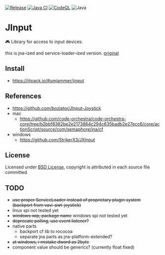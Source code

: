 [![Release](https://jitpack.io/v/umjammer/jinput.svg)](https://jitpack.io/#umjammer/jinput)
[![Java CI](https://github.com/umjammer/jinput/actions/workflows/maven.yml/badge.svg)](https://github.com/umjammer/jinput/actions/workflows/maven.yml)
[![CodeQL](https://github.com/umjammer/jinput/actions/workflows/codeql-analysis.yml/badge.svg)](https://github.com/umjammer/jinput/actions/workflows/codeql-analysis.yml)
![Java](https://img.shields.io/badge/Java-17-b07219)

# JInput

🎮 Library for access to input devices.

this is jna-ized and service-loader-ized version. [original](https://github.com/jinput/jinput)

## Install

* https://jitpack.io/#umjammer/jinput

## References

* https://github.com/bozjator/JInput-Joystick
* mac
    * https://github.com/code-orchestra/code-orchestra-core/tree/b2bbf8362be2e2173864c294c635badb2e27ecc6/core/actionScript/source/com/semaphore/jna/cf
* windows
  * https://github.com/StrikerX3/JXInput

## License

Licensed under [BSD License](https://opensource.org/licenses/BSD-3-Clause), copyright is attributed in each source file committed.

## TODO

* ~~use proper ServiceLoader instead of proprietary plugin system (backport from vavi-awt-joystick)~~
* linux spi not tested yet
* ~~windows wip, package name~~ windows spi not tested yet
* ~~deprecate polling, use event listener?~~
* native parts
  * backport cf lib to rococoa
  * separate jna parts as jna-platform-extended?
* ~~at windows, i mistake dword as 2byte~~
* component value should be generics? (currently float fixed)
